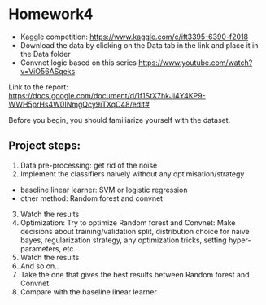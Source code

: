 # Homework4
- Kaggle competition: https://www.kaggle.com/c/ift3395-6390-f2018
- Download the data by clicking on the Data tab in the link and place it in the Data folder
- Convnet logic based on this series https://www.youtube.com/watch?v=ViO56ASqeks

Link to the report: https://docs.google.com/document/d/1f1StX7hkJi4Y4KP9-WWH5prHs4W0INmgQcy9iTXqC48/edit#

Before you begin, you should familiarize yourself with the dataset.

## Project steps:

1. Data pre-processing: get rid of the noise 
2. Implement the classifiers naively without any optimisation/strategy
- baseline linear learner: SVM or logistic regression
- other method: Random forest and convnet
3. Watch the results 
4. Optimization: 
Try to optimize Random forest and Convnet:
Make decisions about training/validation split, distribution choice for naive bayes, regularization strategy, any optimization tricks, setting hyper-parameters, etc. 
5. Watch the results 
6. And so on..
7. Take the one that gives the best results between Random forest and Convnet
8. Compare with the baseline linear learner
